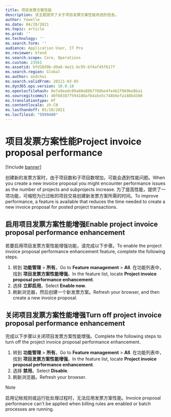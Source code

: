 ```yaml
---
title: 项目发票方案性能
description: 该主题提供了关于项目发票方案性能改进的信息。
author: Yowelle
ms.date: 04/20/2021
ms.topic: article
ms.prod: ''
ms.technology: ''
ms.search.form: ''
audience: Application User, IT Pro
ms.reviewer: kfend
ms.search.scope: Core, Operations
ms.custom: 23561
ms.assetid: bfd18d9b-d9a6-4e21-bc95-bf4af45f617f
ms.search.region: Global
ms.author: andchoi
ms.search.validFrom: 20121-03-05
ms.dyn365.ops.version: 10.0.18
ms.openlocfilehash: 0e7a9eedc80a88e80b7788be4fe4b2f969be8ba1
ms.sourcegitcommit: 40f68387f594180af64a5e5c748b6efa188bd300
ms.translationtype: HT
ms.contentlocale: zh-CN
ms.lasthandoff: 05/10/2021
ms.locfileid: "5999480"
---
```

# <a name="project-invoice-proposal-performance"></a><span data-ttu-id="4f934-103">项目发票方案性能</span><span class="sxs-lookup"><span data-stu-id="4f934-103">Project invoice proposal performance</span></span>

[!include [banner](../includes/banner.md)]

<span data-ttu-id="4f934-104">创建新的发票方案时，由于项目数和子项目数增加，可能会遇到性能问题。</span><span class="sxs-lookup"><span data-stu-id="4f934-104">When you create a new invoice proposal you might encounter performance issues as the number of projects and subprojects increase.</span></span> <span data-ttu-id="4f934-105">为了提高性能，提供了一项功能，可缩短为已过帐的项目交易创建新发票方案所需的时间。</span><span class="sxs-lookup"><span data-stu-id="4f934-105">To improve performance, a feature is available that reduces the time needed to create a new invoice proposal for posted project transactions.</span></span>

## <a name="enable-project-invoice-proposal-performance-enhancement"></a><span data-ttu-id="4f934-106">启用项目发票方案性能增强</span><span class="sxs-lookup"><span data-stu-id="4f934-106">Enable project invoice proposal performance enhancement</span></span>
<span data-ttu-id="4f934-107">若要启用项目发票方案性能增强功能，请完成以下步骤。</span><span class="sxs-lookup"><span data-stu-id="4f934-107">To enable the project invoice proposal performance enhancement feature, complete the following steps.</span></span>

1.  <span data-ttu-id="4f934-108">转到 **功能管理** > **所有**。</span><span class="sxs-lookup"><span data-stu-id="4f934-108">Go to **Feature management** > **All**.</span></span> <span data-ttu-id="4f934-109">在功能列表中，找到 **项目发票方案性能增强**。</span><span class="sxs-lookup"><span data-stu-id="4f934-109">In the feature list, locate **Project invoice proposal performance enhancement**.</span></span>
2.  <span data-ttu-id="4f934-110">选择 **立即启用**。</span><span class="sxs-lookup"><span data-stu-id="4f934-110">Select **Enable now**.</span></span>
3.  <span data-ttu-id="4f934-111">刷新浏览器，然后创建一个新发票方案。</span><span class="sxs-lookup"><span data-stu-id="4f934-111">Refresh your browser, and then create a new invoice proposal.</span></span>

## <a name="turn-off-project-invoice-proposal-performance-enhancement"></a><span data-ttu-id="4f934-112">关闭项目发票方案性能增强</span><span class="sxs-lookup"><span data-stu-id="4f934-112">Turn off project invoice proposal performance enhancement</span></span>
<span data-ttu-id="4f934-113">完成以下步骤以关闭项目发票方案性能增强。</span><span class="sxs-lookup"><span data-stu-id="4f934-113">Complete the following steps to turn off the project invoice proposal performance enhancement.</span></span>

1.  <span data-ttu-id="4f934-114">转到 **功能管理** > **所有**。</span><span class="sxs-lookup"><span data-stu-id="4f934-114">Go to **Feature management** > **All**.</span></span> <span data-ttu-id="4f934-115">在功能列表中，找到 **项目发票方案性能增强**。</span><span class="sxs-lookup"><span data-stu-id="4f934-115">In the feature list, locate **Project invoice proposal performance enhancement**.</span></span>
2.  <span data-ttu-id="4f934-116">选择 **禁用**。</span><span class="sxs-lookup"><span data-stu-id="4f934-116">Select **Disable**.</span></span>
3.  <span data-ttu-id="4f934-117">刷新浏览器。</span><span class="sxs-lookup"><span data-stu-id="4f934-117">Refresh your browser.</span></span>

> [!NOTE]
> <span data-ttu-id="4f934-118">启用记帐规则或运行批处理过程时，无法应用发票方案性能。</span><span class="sxs-lookup"><span data-stu-id="4f934-118">Invoice proposal performance can't be applied when billing rules are enabled or batch processes are running.</span></span>
